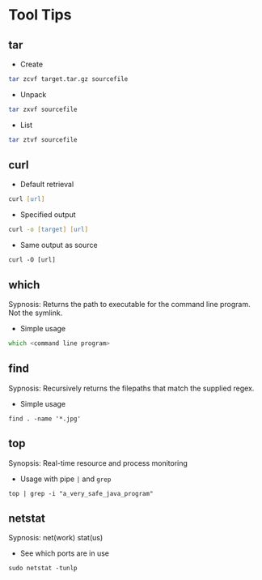 # Tool Tips

## tar

-   Create

```zsh
tar zcvf target.tar.gz sourcefile
```

-   Unpack

```zsh
tar zxvf sourcefile
```

-   List

```zsh
tar ztvf sourcefile
```

## curl

-   Default retrieval

```zsh
curl [url]
```

-   Specified output

```zsh
curl -o [target] [url]
```

-   Same output as source

```shell
curl -O [url]
```

## which

Sypnosis: Returns the path to executable for the command line program. Not the symlink.

-   Simple usage

```zsh
which <command line program>
```

## find

Sypnosis: Recursively returns the filepaths that match the supplied regex.

-   Simple usage

```shell
find . -name '*.jpg'
```

## top

Synopsis: Real-time resource and process monitoring

-   Usage with pipe `|` and `grep`

```shell
top | grep -i "a_very_safe_java_program"
```

## netstat

Sypnosis: net(work) stat(us)

-   See which ports are in use

```console
sudo netstat -tunlp
```
